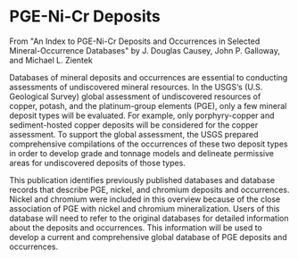 # PGE-Ni-Cr Deposits

From "An Index to PGE-Ni-Cr Deposits and Occurrences in Selected Mineral-Occurrence Databases" by J. 
Douglas Causey, John P. Galloway, and Michael L. Zientek

Databases of mineral deposits and occurrences are essential to conducting assessments of undiscovered 
mineral resources. In the USGS‘s (U.S. Geological Survey) global assessment of undiscovered resources 
of copper, potash, and the platinum-group elements (PGE), only a few mineral deposit types will be 
evaluated. For example, only porphyry-copper and sediment-hosted copper deposits will be considered 
for the copper assessment. To support the global assessment, the USGS prepared comprehensive compilations 
of the occurrences of these two deposit types in order to develop grade and tonnage models and delineate 
permissive areas for undiscovered deposits of those types.

This publication identifies previously published databases and database records that describe PGE, nickel, 
and chromium deposits and occurrences. Nickel and chromium were included in this overview because of the 
close association of PGE with nickel and chromium mineralization. Users of this database will need to refer 
to the original databases for detailed information about the deposits and occurrences. This information will 
be used to develop a current and comprehensive global database of PGE deposits and occurrences.
